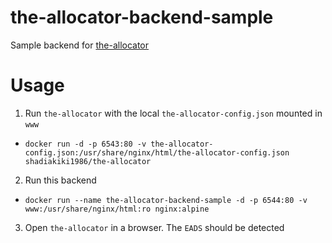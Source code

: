# the-allocator-backend-sample
Sample backend for [the-allocator](https://github.com/shadiakiki1986/the-allocator)

# Usage
1. Run `the-allocator` with the local `the-allocator-config.json` mounted in `www`
 * `docker run -d -p 6543:80 -v the-allocator-config.json:/usr/share/nginx/html/the-allocator-config.json shadiakiki1986/the-allocator`
2. Run this backend
 * `docker run --name the-allocator-backend-sample -d -p 6544:80 -v www:/usr/share/nginx/html:ro nginx:alpine`
3. Open `the-allocator` in a browser. The `EADS` should be detected
